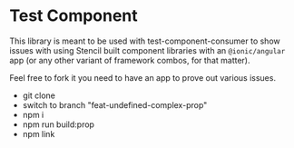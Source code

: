 # Test Component

This library is meant to be used with test-component-consumer to show issues with using Stencil built component libraries with an `@ionic/angular` app (or any other variant of framework combos, for that matter).

Feel free to fork it you need to have an app to prove out various issues.

- git clone
- switch to branch "feat-undefined-complex-prop"
- npm i
- npm run build:prop
- npm link